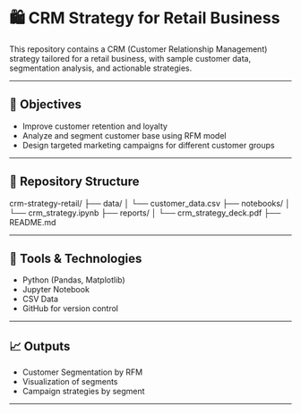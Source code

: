 # 🛍️ CRM Strategy for Retail Business

This repository contains a CRM (Customer Relationship Management) strategy tailored for a retail business, with sample customer data, segmentation analysis, and actionable strategies.

---

## 🎯 Objectives
- Improve customer retention and loyalty
- Analyze and segment customer base using RFM model
- Design targeted marketing campaigns for different customer groups

---

## 📂 Repository Structure
crm-strategy-retail/
├── data/
│ └── customer_data.csv
├── notebooks/
│ └── crm_strategy.ipynb
├── reports/
│ └── crm_strategy_deck.pdf
├── README.md

---

## 🧰 Tools & Technologies
- Python (Pandas, Matplotlib)
- Jupyter Notebook
- CSV Data
- GitHub for version control

---

## 📈 Outputs
- Customer Segmentation by RFM
- Visualization of segments
- Campaign strategies by segment

---



